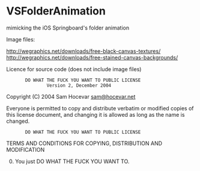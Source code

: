 VSFolderAnimation
=================

mimicking the iOS Springboard's folder animation 

Image files:

http://wegraphics.net/downloads/free-black-canvas-textures/
http://wegraphics.net/downloads/free-stained-canvas-backgrounds/

Licence for source code (does not include image files)

           DO WHAT THE FUCK YOU WANT TO PUBLIC LICENSE
                   Version 2, December 2004

Copyright (C) 2004 Sam Hocevar <sam@hocevar.net>

Everyone is permitted to copy and distribute verbatim or modified
copies of this license document, and changing it is allowed as long
as the name is changed.

           DO WHAT THE FUCK YOU WANT TO PUBLIC LICENSE
  TERMS AND CONDITIONS FOR COPYING, DISTRIBUTION AND MODIFICATION

 0. You just DO WHAT THE FUCK YOU WANT TO.
